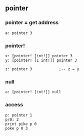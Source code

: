 ## pointer

### pointer = get address

```
a: pointer 3
```

### pointer!

```
x: [pointer! [int!]] pointer 3
y: [pointer! [1 int!]] pointer 3

z: pointer 3			;-- z = y
```

### null

```
a: [pointer! [int!]] null
```

### access

```
p: pointer 1
p/0: 2
print pike p 0
poke p 0 3
```
